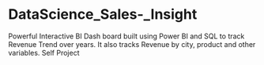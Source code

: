 # DataScience_Sales-_Insight
Powerful Interactive BI Dash board built using Power BI and SQL to track Revenue Trend over years. It also tracks Revenue by city, product and other variables.
Self Project
